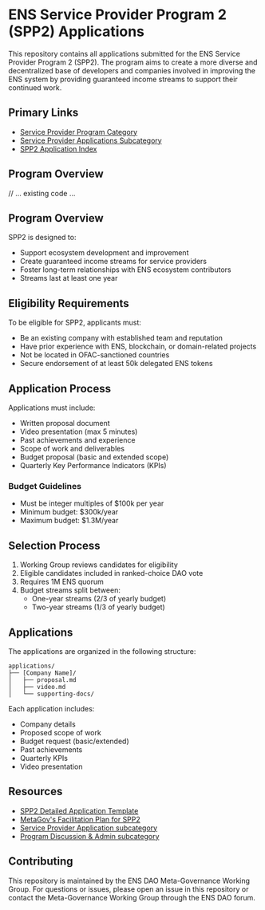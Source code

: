 # ENS Service Provider Program 2 (SPP2) Applications

This repository contains all applications submitted for the ENS Service Provider Program 2 (SPP2). The program aims to create a more diverse and decentralized base of developers and companies involved in improving the ENS system by providing guaranteed income streams to support their continued work.

## Primary Links

- [Service Provider Program Category](https://discuss.ens.domains/c/service-provider-program/75)
- [Service Provider Applications Subcategory](https://discuss.ens.domains/c/service-provider-program/service-provider-applications/76)
- [SPP2 Application Index](https://discuss.ens.domains/t/spp2-application-index/20495/4)

## Program Overview

// ... existing code ...


## Program Overview

SPP2 is designed to:

- Support ecosystem development and improvement
- Create guaranteed income streams for service providers
- Foster long-term relationships with ENS ecosystem contributors
- Streams last at least one year

## Eligibility Requirements

To be eligible for SPP2, applicants must:

- Be an existing company with established team and reputation
- Have prior experience with ENS, blockchain, or domain-related projects
- Not be located in OFAC-sanctioned countries
- Secure endorsement of at least 50k delegated ENS tokens

## Application Process

Applications must include:

- Written proposal document
- Video presentation (max 5 minutes)
- Past achievements and experience
- Scope of work and deliverables
- Budget proposal (basic and extended scope)
- Quarterly Key Performance Indicators (KPIs)

### Budget Guidelines

- Must be integer multiples of $100k per year
- Minimum budget: $300k/year
- Maximum budget: $1.3M/year

## Selection Process

1. Working Group reviews candidates for eligibility
2. Eligible candidates included in ranked-choice DAO vote
3. Requires 1M ENS quorum
4. Budget streams split between:
   - One-year streams (2/3 of yearly budget)
   - Two-year streams (1/3 of yearly budget)

## Applications

The applications are organized in the following structure:

```
applications/
├── [Company Name]/
│   ├── proposal.md
│   ├── video.md
│   └── supporting-docs/
```

Each application includes:

- Company details
- Proposed scope of work
- Budget request (basic/extended)
- Past achievements
- Quarterly KPIs
- Video presentation

## Resources

- [SPP2 Detailed Application Template](https://discuss.ens.domains/t/spp2-company-detailed-application-template/20341/2)
- [MetaGov's Facilitation Plan for SPP2](https://discuss.ens.domains/t/metagov-s-facilitation-plan-for-spp2/20340)
- [Service Provider Application subcategory](https://discuss.ens.domains/c/service-provider-program/service-provider-applications/76)
- [Program Discussion & Admin subcategory](https://discuss.ens.domains/c/service-provider-program/program-discussion-and-admin/78)

## Contributing

This repository is maintained by the ENS DAO Meta-Governance Working Group. For questions or issues, please open an issue in this repository or contact the Meta-Governance Working Group through the ENS DAO forum.
